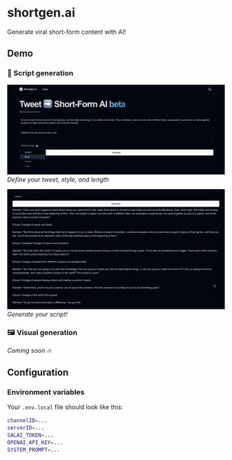 # shortgen.ai
Generate viral short-form content with AI!

## Demo
### 📝 Script generation

![ss-1](./docs/scriptgen-1.png)
*Define your tweet, style, and length*

![ss-2](./docs/scriptgen-2.png)
*Generate your script!*

### 🖼️ Visual generation
_Coming soon 🔥_

## Configuration
### Environment variables
Your `.env.local` file should look like this:

```bash
channelID=...
serverID=...
SALAI_TOKEN=...
OPENAI_API_KEY=...
SYSTEM_PROMPT=...
```
